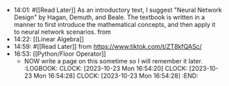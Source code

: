 - 14:01: #[[Read Later]] 
  As an introductory text, I suggest "Neural Network Design" by Hagan, Demuth, and Beale. The textbook is written in a manner to first introduce the mathematical concepts, and then apply it to neural network scenarios. from
- 14:22: [[Linear Algebra]]
- 14:59: #[[Read Later]] 
   from https://www.tiktok.com/t/ZT8kfQASc/
- 16:53: [[Python/Floor Operator]]
	- NOW write a page on this sometime so I will remember it later.
	  :LOGBOOK:
	  CLOCK: [2023-10-23 Mon 16:54:20]
	  CLOCK: [2023-10-23 Mon 16:54:28]
	  CLOCK: [2023-10-23 Mon 16:54:28]
	  :END: